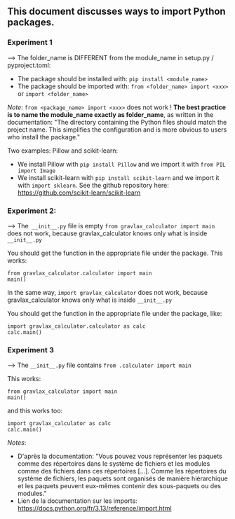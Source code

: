 ## This document discusses ways to import Python packages.

### Experiment 1
--> The folder_name is DIFFERENT from the module_name in setup.py / pyproject.toml:

- The package should be installed with: `pip install <module_name>`
- The package should be imported with:  `from <folder_name> import <xxx>` or `import <folder_name>`

*Note*: `from <package_name> import <xxx>` does not work !
**The best practice is to name the module_name exactly as folder_name**, as written in the documentation: "The directory containing the Python files should match the project name. This simplifies the configuration and is more obvious to users who install the package."

Two examples: Pillow and scikit-learn:
 - We install Pillow with `pip install Pillow` and we import it with `from PIL import Image`
 - We install scikit-learn with `pip install scikit-learn` and we import it with `import sklearn`. See the
 github repository here: https://github.com/scikit-learn/scikit-learn

### Experiment 2: 
--> The` __init__.py` file is empty
`from gravlax_calculator import main` does not work, because
gravlax_calculator knows only what is inside `__init__.py`

You should get the function in the appropriate file under the package. This works:
```
from gravlax_calculator.calculator import main
main()
```

In the same way, `import gravlax_calculator` does not work, because
gravlax_calculator knows only what is inside `__init__.py`

You should get the function in the appropriate file under the package, like:
```
import gravlax_calculator.calculator as calc
calc.main()
```

### Experiment 3
--> The `__init__.py` file contains `from .calculator import main`

This works:
```
from gravlax_calculator import main
main()
```
and this works too:
```
import gravlax_calculator as calc
calc.main()
```

*Notes*:
- D'après la documentation: "Vous pouvez vous représenter les paquets comme des répertoires dans le système de fichiers et les modules comme des fichiers dans ces répertoires [...]. Comme les répertoires du système de fichiers, les paquets sont organisés de manière hiérarchique et les paquets peuvent eux-mêmes contenir des sous-paquets ou des modules."
- Lien de la documentation sur les imports: https://docs.python.org/fr/3.13/reference/import.html
